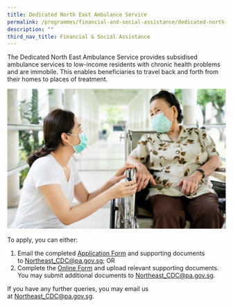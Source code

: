 ```yaml
---
title: Dedicated North East Ambulance Service
permalink: /programmes/financial-and-social-assistance/dedicated-north-east-ambulance-service/
description: ""
third_nav_title: Financial & Social Assistance
---
```

The Dedicated North East Ambulance Service provides subsidised ambulance services to low-income residents with chronic health problems and are immobile. This enables beneficiaries to travel back and forth from their homes to places of treatment.

![](/images/Programmes/Financial%20&%20Social%20Assistance/North%20East%20Ambulance%20Service.jpg)

To apply, you can either:

1.  Email the completed [Application Form](/files/Annex%20A_North%20East%20Assistance%20Scheme%20Referral%20Form_As%20of%201%20April%202023.pdf) and supporting documents to [Northeast\_CDC@pa.gov.sg](mailto:Northeast_CDC@pa.gov.sg); OR
3.  Complete the [Online Form](https://form.gov.sg/#!/5e994b5f5dad670011b1d2ed) and upload relevant supporting documents. You may submit additional documents to [Northeast\_CDC@pa.gov.sg](mailto:Northeast_CDC@pa.gov.sg).

If you have any further queries, you may email us at [Northeast\_CDC@pa.gov.sg](mailto:Northeast_CDC@pa.gov.sg).